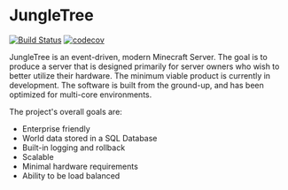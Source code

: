 # JungleTree

[![Build Status](https://travis-ci.org/JungleTree/JungleTree.svg?branch=master)](https://travis-ci.org/JungleTree/JungleTree) [![codecov](https://codecov.io/gh/JungleTree/JungleTree/branch/master/graph/badge.svg)](https://codecov.io/gh/JungleTree/JungleTree)

JungleTree is an event-driven, modern Minecraft Server. The goal is to produce a server that is designed primarily for server owners who wish to better utilize their hardware. The minimum viable product is currently in development. The software is built from the ground-up, and has been optimized for multi-core environments.

The project's overall goals are:

* Enterprise friendly
* World data stored in a SQL Database
* Built-in logging and rollback
* Scalable
* Minimal hardware requirements
* Ability to be load balanced

